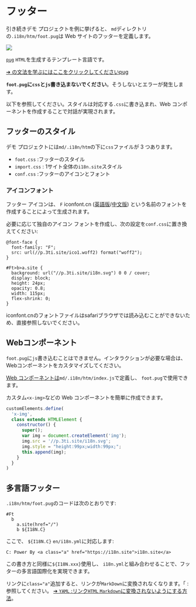 # フッター

引き続きデモ プロジェクトを例に挙げると、 `md`ディレクトリの`.i18n/htm/foot.pug`は Web サイトのフッターを定義します。

![](https://p.3ti.site/1721286077.avif)

[`pug`](https://pugjs.org) `HTML`を生成するテンプレート言語です。

[➔ の文法を学ぶにはここをクリックしてくださいpug](https://pugjs.org)

**`foot.pug`に`css`と`js`書き込まないでください**。そうしないとエラーが発生します。

以下を参照してください。スタイルは対応する`.css`に書き込まれ、Web コンポーネントを作成することで対話が実現されます。

## フッターのスタイル

デモ プロジェクトには`md/.i18n/htm`の下に`css`ファイルが 3 つあります。

* `foot.css` :フッターのスタイル
* `import.css` : 1サイト全体の`i18n.site`スタイル
* `conf.css` :フッターのアイコンとフォント

### アイコンフォント

フッター アイコンは、 `F` iconfont.cn ([英語版](https://www.iconfont.cn/?lang=en-us)/[中文版](https://www.iconfont.cn/?lang=zh)) という名前のフォントを作成することによって生成されます。

必要に応じて独自のアイコン フォントを作成し、次の設定を`conf.css`に置き換えてください:

```
@font-face {
  font-family: "F";
  src: url(//p.3ti.site/ico1.woff2) format("woff2");
}

#Ft>b>a.site {
  background: url("//p.3ti.site/i18n.svg") 0 0 / cover;
  display: block;
  height: 24px;
  opacity: 0.8;
  width: 115px;
  flex-shrink: 0;
}
```

iconfont.cnのフォントファイルはsafariブラウザでは読み込むことができないため、直接参照しないでください。

## Webコンポーネント

`foot.pug`に`js`書き込むことはできません。インタラクションが必要な場合は、Webコンポーネントをカスタマイズしてください。

[Web コンポーネントは](https://www.freecodecamp.org/news/build-your-first-web-component/)`md/.i18n/htm/index.js`で定義し、 `foot.pug`で使用できます。

カスタム`<x-img>`などの Web コンポーネントを簡単に作成できます。

```js
customElements.define(
  'x-img',
  class extends HTMLElement {
    constructor() {
      super();
      var img = document.createElement('img');
      img.src = '//p.3ti.site/i18n.svg';
      img.style = "height:99px;width:99px;";
      this.append(img);
    }
  }
)
```

## 多言語フッター

`.i18n/htm/foot.pug`のコードは次のとおりです:

```
#Ft
  b
    a.site(href="/")
    b ${I18N.C}
```

ここで、 `${I18N.C}` `en/i18n.yml`に対応します:

```
C: Power By <a class="a" href="https://i18n.site">i18n.site</a>
```

この書き方と同様に`${I18N.xxx}`使用し、 `i18n.yml`と組み合わせることで、フッターの多言語国際化を実現できます。

リンクに`class="a"`追加すると、リンクが`MarkDown`に変換されなくなります。「 :参照してください。
 [➔ `YAML` :リンク`HTML` `Markdown`に変換されないようにする方法](/i18/qa#H2)。